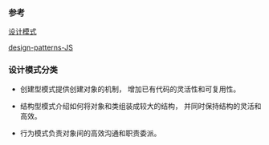 ### 参考

[设计模式](https://refactoringguru.cn/design-patterns/catalog)

[design-patterns-JS](https://github.com/fbeline/design-patterns-JS)

### 设计模式分类

- 创建型模式提供创建对象的机制， 增加已有代码的灵活性和可复用性。

- 结构型模式介绍如何将对象和类组装成较大的结构， 并同时保持结构的灵活和高效。

- 行为模式负责对象间的高效沟通和职责委派。
